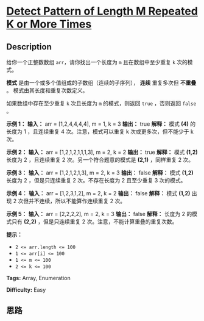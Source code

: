 # [Detect Pattern of Length M Repeated K or More Times][title]

## Description

给你一个正整数数组 `arr`，请你找出一个长度为 `m` 且在数组中至少重复 `k` 次的模式。

**模式** 是由一个或多个值组成的子数组（连续的子序列）， **连续** 重复多次但 **不重叠** 。 模式由其长度和重复次数定义。

如果数组中存在至少重复 `k` 次且长度为 `m` 的模式，则返回 `true` ，否则返回  `false` 。



**示例 1：**
            **输入：** arr = [1,2,4,4,4,4], m = 1, k = 3    **输出：** true    **解释：** 模式 **(4)** 的长度为 1 ，且连续重复 4 次。注意，模式可以重复 k 次或更多次，但不能少于 k 次。    

**示例 2：**
            **输入：** arr = [1,2,1,2,1,1,1,3], m = 2, k = 2    **输出：** true    **解释：** 模式 **(1,2)** 长度为 2 ，且连续重复 2 次。另一个符合题意的模式是 **(2,1)** ，同样重复 2 次。    

**示例 3：**
            **输入：** arr = [1,2,1,2,1,3], m = 2, k = 3    **输出：** false    **解释：** 模式 **(1,2)** 长度为 2 ，但是只连续重复 2 次。不存在长度为 2 且至少重复 3 次的模式。    

**示例 4：**
            **输入：** arr = [1,2,3,1,2], m = 2, k = 2    **输出：** false    **解释：** 模式 **(1,2)** 出现 2 次但并不连续，所以不能算作连续重复 2 次。    

**示例 5：**
            **输入：** arr = [2,2,2,2], m = 2, k = 3    **输出：** false    **解释：** 长度为 2 的模式只有 **(2,2)** ，但是只连续重复 2 次。注意，不能计算重叠的重复次数。    



**提示：**

  * `2 <= arr.length <= 100`
  * `1 <= arr[i] <= 100`
  * `1 <= m <= 100`
  * `2 <= k <= 100`


**Tags:** Array, Enumeration

**Difficulty:** Easy

## 思路

[title]: https://leetcode-cn.com/problems/detect-pattern-of-length-m-repeated-k-or-more-times
